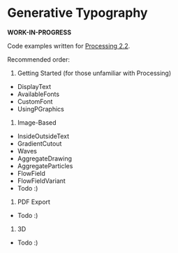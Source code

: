 ﻿Generative Typography
=====================

**WORK-IN-PROGRESS**

Code examples written for [Processing 2.2](http://processing.org/download/).

Recommended order:

1. Getting Started (for those unfamiliar with Processing)
  * DisplayText
  * AvailableFonts
  * CustomFont
  * UsingPGraphics

1. Image-Based
  * InsideOutsideText
  * GradientCutout
  * Waves
  * AggregateDrawing
  * AggregateParticles
  * FlowField
  * FlowFieldVariant
  * Todo :)

1. PDF Export
  * Todo :)

1. 3D
  * Todo :)
